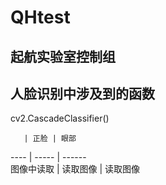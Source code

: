 # QHtest
## 起航实验室控制组

## **人脸识别中涉及到的函数**
cv2.CascadeClassifier()

       | 正脸 | 眼部
  ---- | ----- | ------  
  图像中读取 | 读取图像 | 读取图像 
